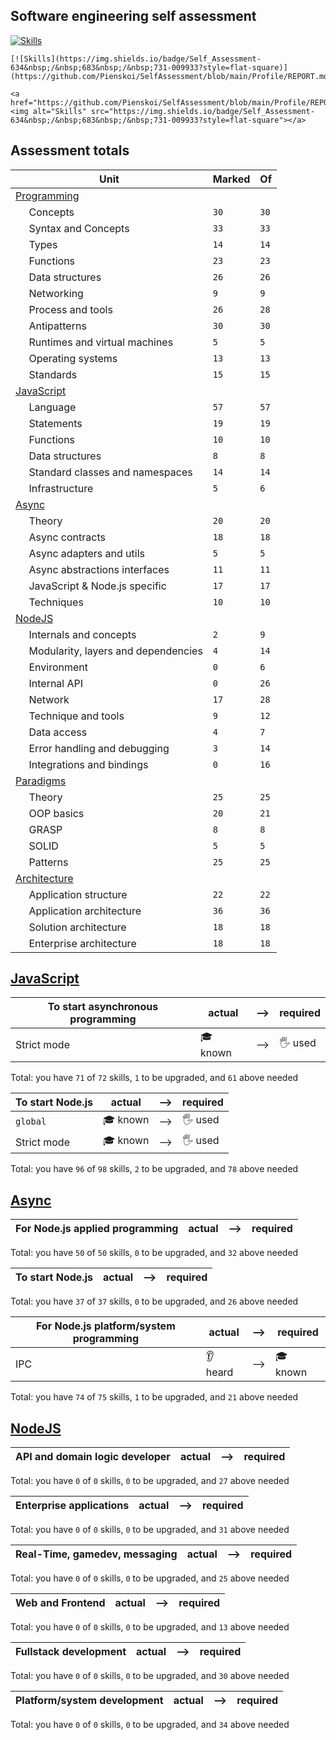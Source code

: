 ## Software engineering self assessment

[![Skills](https://img.shields.io/badge/Self_Assessment-634&nbsp;/&nbsp;683&nbsp;/&nbsp;731-009933?style=flat-square)](https://github.com/Pienskoi/SelfAssessment/blob/main/Profile/REPORT.md)

```
[![Skills](https://img.shields.io/badge/Self_Assessment-634&nbsp;/&nbsp;683&nbsp;/&nbsp;731-009933?style=flat-square)](https://github.com/Pienskoi/SelfAssessment/blob/main/Profile/REPORT.md)
```

```
<a href="https://github.com/Pienskoi/SelfAssessment/blob/main/Profile/REPORT.md"><img alt="Skills" src="https://img.shields.io/badge/Self_Assessment-634&nbsp;/&nbsp;683&nbsp;/&nbsp;731-009933?style=flat-square"></a>
```

## Assessment totals

| Unit | Marked | Of |
| ---- | ------ | -- |
| [Programming](/Skills/Programming.md) | | |
| &nbsp;&nbsp;&nbsp;&nbsp; Concepts | `30` | `30` |
| &nbsp;&nbsp;&nbsp;&nbsp; Syntax and Concepts | `33` | `33` |
| &nbsp;&nbsp;&nbsp;&nbsp; Types | `14` | `14` |
| &nbsp;&nbsp;&nbsp;&nbsp; Functions | `23` | `23` |
| &nbsp;&nbsp;&nbsp;&nbsp; Data structures | `26` | `26` |
| &nbsp;&nbsp;&nbsp;&nbsp; Networking | `9` | `9` |
| &nbsp;&nbsp;&nbsp;&nbsp; Process and tools | `26` | `28` |
| &nbsp;&nbsp;&nbsp;&nbsp; Antipatterns | `30` | `30` |
| &nbsp;&nbsp;&nbsp;&nbsp; Runtimes and virtual machines | `5` | `5` |
| &nbsp;&nbsp;&nbsp;&nbsp; Operating systems | `13` | `13` |
| &nbsp;&nbsp;&nbsp;&nbsp; Standards | `15` | `15` |
| [JavaScript](/Skills/JavaScript.md) | | |
| &nbsp;&nbsp;&nbsp;&nbsp; Language | `57` | `57` |
| &nbsp;&nbsp;&nbsp;&nbsp; Statements | `19` | `19` |
| &nbsp;&nbsp;&nbsp;&nbsp; Functions | `10` | `10` |
| &nbsp;&nbsp;&nbsp;&nbsp; Data structures | `8` | `8` |
| &nbsp;&nbsp;&nbsp;&nbsp; Standard classes and namespaces | `14` | `14` |
| &nbsp;&nbsp;&nbsp;&nbsp; Infrastructure | `5` | `6` |
| [Async](/Skills/Async.md) | | |
| &nbsp;&nbsp;&nbsp;&nbsp; Theory | `20` | `20` |
| &nbsp;&nbsp;&nbsp;&nbsp; Async contracts | `18` | `18` |
| &nbsp;&nbsp;&nbsp;&nbsp; Async adapters and utils | `5` | `5` |
| &nbsp;&nbsp;&nbsp;&nbsp; Async abstractions interfaces | `11` | `11` |
| &nbsp;&nbsp;&nbsp;&nbsp; JavaScript & Node.js specific | `17` | `17` |
| &nbsp;&nbsp;&nbsp;&nbsp; Techniques | `10` | `10` |
| [NodeJS](/Skills/NodeJS.md) | | |
| &nbsp;&nbsp;&nbsp;&nbsp; Internals and concepts | `2` | `9` |
| &nbsp;&nbsp;&nbsp;&nbsp; Modularity, layers and dependencies | `4` | `14` |
| &nbsp;&nbsp;&nbsp;&nbsp; Environment | `0` | `6` |
| &nbsp;&nbsp;&nbsp;&nbsp; Internal API | `0` | `26` |
| &nbsp;&nbsp;&nbsp;&nbsp; Network | `17` | `28` |
| &nbsp;&nbsp;&nbsp;&nbsp; Technique and tools | `9` | `12` |
| &nbsp;&nbsp;&nbsp;&nbsp; Data access | `4` | `7` |
| &nbsp;&nbsp;&nbsp;&nbsp; Error handling and debugging | `3` | `14` |
| &nbsp;&nbsp;&nbsp;&nbsp; Integrations and bindings | `0` | `16` |
| [Paradigms](/Skills/Paradigms.md) | | |
| &nbsp;&nbsp;&nbsp;&nbsp; Theory | `25` | `25` |
| &nbsp;&nbsp;&nbsp;&nbsp; OOP basics | `20` | `21` |
| &nbsp;&nbsp;&nbsp;&nbsp; GRASP | `8` | `8` |
| &nbsp;&nbsp;&nbsp;&nbsp; SOLID | `5` | `5` |
| &nbsp;&nbsp;&nbsp;&nbsp; Patterns | `25` | `25` |
| [Architecture](/Skills/Architecture.md) | | |
| &nbsp;&nbsp;&nbsp;&nbsp; Application structure | `22` | `22` |
| &nbsp;&nbsp;&nbsp;&nbsp; Application architecture | `36` | `36` |
| &nbsp;&nbsp;&nbsp;&nbsp; Solution architecture | `18` | `18` |
| &nbsp;&nbsp;&nbsp;&nbsp; Enterprise architecture | `18` | `18` |

## [JavaScript](/Skills/JavaScript.md)


| To start asynchronous programming | actual | ⟶  | required |
| --- | --- | --- | --- |
| Strict mode | 🎓 known | ⟶  | 🖐️ used |

Total: you have `71` of `72` skills, `1` to be upgraded, and `61` above needed

| To start Node.js | actual | ⟶  | required |
| --- | --- | --- | --- |
| `global` | 🎓 known | ⟶  | 🖐️ used |
| Strict mode | 🎓 known | ⟶  | 🖐️ used |

Total: you have `96` of `98` skills, `2` to be upgraded, and `78` above needed

## [Async](/Skills/Async.md)


| For Node.js applied programming | actual | ⟶  | required |
| --- | --- | --- | --- |

Total: you have `50` of `50` skills, `0` to be upgraded, and `32` above needed

| To start Node.js | actual | ⟶  | required |
| --- | --- | --- | --- |

Total: you have `37` of `37` skills, `0` to be upgraded, and `26` above needed

| For Node.js platform/system programming | actual | ⟶  | required |
| --- | --- | --- | --- |
| IPC | 👂 heard | ⟶  | 🎓 known |

Total: you have `74` of `75` skills, `1` to be upgraded, and `21` above needed

## [NodeJS](/Skills/NodeJS.md)


| API and domain logic developer | actual | ⟶  | required |
| --- | --- | --- | --- |

Total: you have `0` of `0` skills, `0` to be upgraded, and `27` above needed

| Enterprise applications | actual | ⟶  | required |
| --- | --- | --- | --- |

Total: you have `0` of `0` skills, `0` to be upgraded, and `31` above needed

| Real-Time, gamedev, messaging | actual | ⟶  | required |
| --- | --- | --- | --- |

Total: you have `0` of `0` skills, `0` to be upgraded, and `25` above needed

| Web and Frontend | actual | ⟶  | required |
| --- | --- | --- | --- |

Total: you have `0` of `0` skills, `0` to be upgraded, and `13` above needed

| Fullstack development | actual | ⟶  | required |
| --- | --- | --- | --- |

Total: you have `0` of `0` skills, `0` to be upgraded, and `30` above needed

| Platform/system development | actual | ⟶  | required |
| --- | --- | --- | --- |

Total: you have `0` of `0` skills, `0` to be upgraded, and `34` above needed
